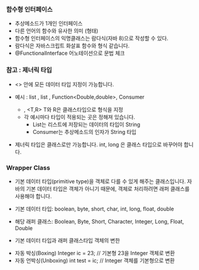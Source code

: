 ### 함수형 인터페이스 

- 추상메소드가 1개인 인터페이스 
- 다른 언어의 함수와 유사한 의미 (형태) 
- 함수형 인터페이스의 익명클래스는 람다식(자바 8)으로 작성할 수 있다. 
- 람다식은 자바스크립트 화살표 함수와 형식 같습니다. 
- @FunctionalInterface 어노테이션으로 문법 체크 



### 참고 : 제너릭 타입 
- <> 안에 모든 데이터 타입 지정이 가능합니다. 

- 예시 : list<String> , list<Member> , Function<Double,double>, Consumer<String>
  + <T> , <T,R> T와 R은 클래스타입으로 형식을 지정 
  + 각 예시마다 타입이 적용되는 곳은 정해져 있습니다. 
    - List<String>는 리스트에 저장되는 데이터의 타입이 String
    - Consumer<String>는 추상메소드의 인자가 String 타입

- 제너릭 타입은 클래스로만 가능합니다. int, long 은 클래스 타입으로 바꾸어야 합니다. 

### Wrapper Class
- 기본 데이터 타입(primitive type)을 객체로 다를 수 있게 해주는 클래스입니다. 
자바의 기본 데이터 타입은 객체가 아니기 때문에, 객체로 처리하려면 래퍼 클래스를 사용해야 합니다. 

- 기본 데이터 타입: boolean, byte, short, char, int, long, float, double

- 해당 래퍼 클래스: Boolean, Byte, Short, Character, Integer, Long, Float, Double

- 기본 데이터 타입과 래퍼 클래스타입 객체의 변한 
 
 + 자동 박싱(Boxing)
  Integer ic = 23;     // 기본형 23을 Integer 객체로 변환 
 + 자동 언박싱(Unboxing)
  int test = ic;       // Integer 객체를 기본형으로 변환 